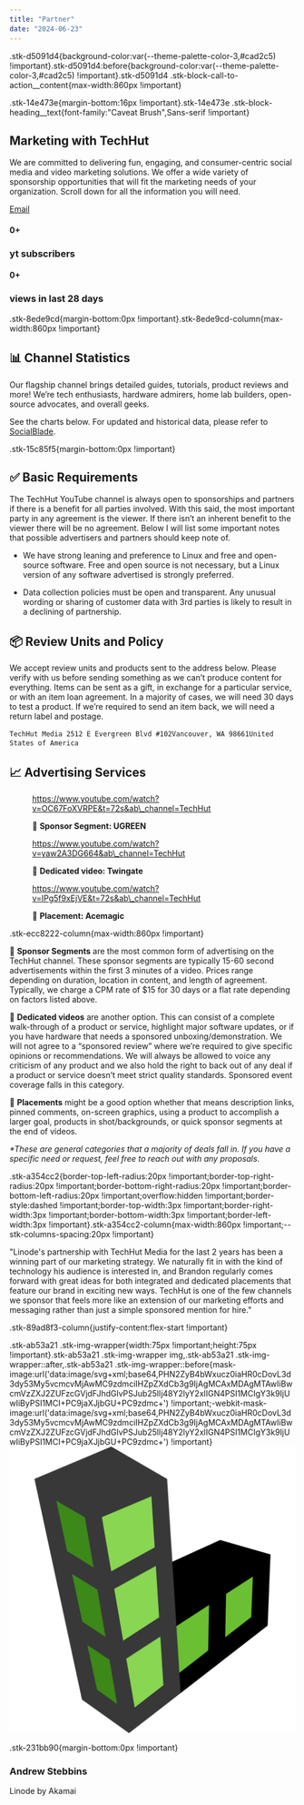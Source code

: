 ```yaml
---
title: "Partner"
date: "2024-06-23"
---
```


.stk-d5091d4{background-color:var(--theme-palette-color-3,#cad2c5) !important}.stk-d5091d4:before{background-color:var(--theme-palette-color-3,#cad2c5) !important}.stk-d5091d4 .stk-block-call-to-action\_\_content{max-width:860px !important}

.stk-14e473e{margin-bottom:16px !important}.stk-14e473e .stk-block-heading\_\_text{font-family:"Caveat Brush",Sans-serif !important}

## Marketing with TechHut

We are committed to delivering fun, engaging, and consumer-centric social media and video marketing solutions. We offer a wide variety of sponsorship opportunities that will fit the marketing needs of your organization. Scroll down for all the information you will need.

[Email](mailto:brandon@techhut.tv)

#### 0+

### yt subscribers

#### 0+

### views in last 28 days

.stk-8ede9cd{margin-bottom:0px !important}.stk-8ede9cd-column{max-width:860px !important}

## 📊 Channel Statistics

Our flagship channel brings detailed guides, tutorials, product reviews and more! We’re tech enthusiasts, hardware admirers, home lab builders, open-source advocates, and overall geeks.

See the charts below. For updated and historical data, please refer to [SocialBlade](https://socialblade.com/youtube/user/techhutus).

.stk-15c85f5{margin-bottom:0px !important}

## ✅ Basic Requirements

The TechHut YouTube channel is always open to sponsorships and partners if there is a benefit for all parties involved. With this said, the most important party in any agreement is the viewer. If there isn’t an inherent benefit to the viewer there will be no agreement. Below I will list some important notes that possible advertisers and partners should keep note of.

- We have strong leaning and preference to Linux and free and open-source software. Free and open source is not necessary, but a Linux version of any software advertised is strongly preferred.

- Data collection policies must be open and transparent. Any unusual wording or sharing of customer data with 3rd parties is likely to result in a declining of partnership.

## 📦 Review Units and Policy

We accept review units and products sent to the address below. Please verify with us before sending something as we can’t produce content for everything. Items can be sent as a gift, in exchange for a particular service, or with an item loan agreement. In a majority of cases, we will need 30 days to test a product. If we’re required to send an item back, we will need a return label and postage.

```
TechHut Media 2512 E Evergreen Blvd #102Vancouver, WA 98661United States of America
```

## 📈 Advertising Services

<figure>

https://www.youtube.com/watch?v=OC67FoXVRPE&t=72s&ab\_channel=TechHut

<figcaption>

📄 **Sponsor Segment: UGREEN**

</figcaption>



</figure>

<figure>

https://www.youtube.com/watch?v=yaw2A3DG664&ab\_channel=TechHut

<figcaption>

🎥 **Dedicated video: Twingate**

</figcaption>



</figure>

<figure>

https://www.youtube.com/watch?v=IPg5f9xEjVE&t=72s&ab\_channel=TechHut

<figcaption>

📎 **Placement: Acemagic**

</figcaption>



</figure>

.stk-ecc8222-column{max-width:860px !important}

📄 **Sponsor Segments** are the most common form of advertising on the TechHut channel. These sponsor segments are typically 15-60 second advertisements within the first 3 minutes of a video. Prices range depending on duration, location in content, and length of agreement. Typically, we charge a CPM rate of $15 for 30 days or a flat rate depending on factors listed above.

🎥 **Dedicated videos** are another option. This can consist of a complete walk-through of a product or service, highlight major software updates, or if you have hardware that needs a sponsored unboxing/demonstration. We will not agree to a “sponsored review” where we’re required to give specific opinions or recommendations. We will always be allowed to voice any criticism of any product and we also hold the right to back out of any deal if a product or service doesn’t meet strict quality standards. Sponsored event coverage falls in this category.

📎 **Placements** might be a good option whether that means description links, pinned comments, on-screen graphics, using a product to accomplish a larger goal, products in shot/backgrounds, or quick sponsor segments at the end of videos.

_\*These are general categories that a majority of deals fall in. If you have a specific need or request, feel free to reach out with any proposals._ 

.stk-a354cc2{border-top-left-radius:20px !important;border-top-right-radius:20px !important;border-bottom-right-radius:20px !important;border-bottom-left-radius:20px !important;overflow:hidden !important;border-style:dashed !important;border-top-width:3px !important;border-right-width:3px !important;border-bottom-width:3px !important;border-left-width:3px !important}.stk-a354cc2-column{max-width:860px !important;--stk-columns-spacing:20px !important}

"Linode's partnership with TechHut Media for the last 2 years has been a winning part of our marketing strategy. We naturally fit in with the kind of technology his audience is interested in, and Brandon regularly comes forward with great ideas for both integrated and dedicated placements that feature our brand in exciting new ways. TechHut is one of the few channels we sponsor that feels more like an extension of our marketing efforts and messaging rather than just a simple sponsored mention for hire."

.stk-89ad8f3-column{justify-content:flex-start !important}

.stk-ab53a21 .stk-img-wrapper{width:75px !important;height:75px !important}.stk-ab53a21 .stk-img-wrapper img,.stk-ab53a21 .stk-img-wrapper::after,.stk-ab53a21 .stk-img-wrapper::before{mask-image:url('data:image/svg+xml;base64,PHN2ZyB4bWxucz0iaHR0cDovL3d3dy53My5vcmcvMjAwMC9zdmciIHZpZXdCb3g9IjAgMCAxMDAgMTAwIiBwcmVzZXJ2ZUFzcGVjdFJhdGlvPSJub25lIj48Y2lyY2xlIGN4PSI1MCIgY3k9IjUwIiByPSI1MCI+PC9jaXJjbGU+PC9zdmc+') !important;-webkit-mask-image:url('data:image/svg+xml;base64,PHN2ZyB4bWxucz0iaHR0cDovL3d3dy53My5vcmcvMjAwMC9zdmciIHZpZXdCb3g9IjAgMCAxMDAgMTAwIiBwcmVzZXJ2ZUFzcGVjdFJhdGlvPSJub25lIj48Y2lyY2xlIGN4PSI1MCIgY3k9IjUwIiByPSI1MCI+PC9jaXJjbGU+PC9zdmc+') !important}![](images/linode.png)

.stk-231bb90{margin-bottom:0px !important}

### Andrew Stebbins

Linode by Akamai
